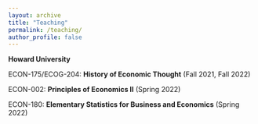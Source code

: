 ```yaml
---
layout: archive
title: "Teaching"
permalink: /teaching/
author_profile: false
---
```


**Howard University**

ECON-175/ECOG-204: **History of Economic Thought** (Fall 2021, Fall 2022)

ECON-002: **Principles of Economics II** (Spring 2022)

ECON-180: **Elementary Statistics for Business and Economics** (Spring 2022)
